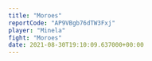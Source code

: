 ```yaml
---
title: "Moroes"
reportCode: "AP9VBgb76dTW3Fxj"
player: "Minela"
fight: "Moroes"
date: 2021-08-30T19:10:09.637000+00:00
---
```

